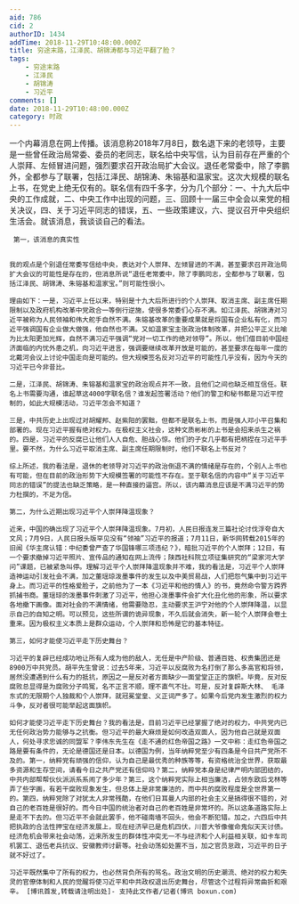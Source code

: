 ```yaml
---
aid: 786
cid: 2
authorID: 1434
addTime: 2018-11-29T10:48:00.000Z
title: 穷途末路，江泽民、胡锦涛都与习近平翻了脸？
tags:
    - 穷途末路
    - 江泽民
    - 胡锦涛
    - 习近平
comments: []
date: 2018-11-29T10:48:00.000Z
category: 时政
---
```


一个内幕消息在网上传播。该消息称2018年7月8日，数名退下来的老领导，主要是一些曾任政治局常委、委员的老同志，联名给中央写信，认为目前存在严重的个人崇拜、左倾冒进问题，强烈要求召开政治局扩大会议。退任老常委中，除了李鹏外，全都参与了联署，包括江泽民、胡锦涛、朱镕基和温家宝。这次大规模的联名上书，在党史上绝无仅有的。联名信有四千多字，分为几个部分：一、十九大后中央的工作成就，二、中央工作中出现的问题，三、回顾十一届三中全会以来党的相关决议，四、关于习近平同志的错误，五、一些政策建议，六、提议召开中央组织生活会。就该消息，我谈谈自己的看法。

     第一，该消息的真实性 
    
    
    我的观点是个别退任常委写信给中央，表达对个人崇拜、左倾冒进的不满，甚至要求召开政治局扩大会议的可能性是存在的，但消息所说“退任老常委中，除了李鹏同志，全都参与了联署，包括江泽民、胡锦涛、朱镕基和温家宝。”则可能性很小。
    
    理由如下：一是，习近平上任以来，特别是十九大后所进行的个人崇拜、取消主席、副主席任期限制以及政府机构改革中党政合一等倒行逆施，使很多常委们心存不满。如江泽民、胡锦涛对习近平被称为人民领袖和伟大舵手自然不满。朱镕基改革的重要成果就是将国有企业私有化，而习近平强调国有企业做大做强，他自然也不满。又如温家宝主张政治体制改革，并把公平正义比喻为比太阳更加光辉，自然不满习近平强调“党对一切工作的绝对领导”。所以，他们借目前中国经济面临的内忧外患之机，向习近平进言，强调要继续改革开放是可能的，甚至要求在每年一度的北戴河会议上讨论中国走向是可能的。但大规模签名反对习近平的可能性几乎没有，因为今天的习近平已今非昔比。
    
    二是，江泽民、胡锦涛、朱镕基和温家宝的政治观点并不一致，且他们之间也缺乏相互信任。联名上书需要沟通，谁起草这4000字联名信？谁发起签署活动？他们的警卫和秘书都是习近平控制的，如此大规模活动，习近平怎会不知道？
    
    三是，中共历史上出现过对胡耀邦、赵紫阳的罢黜，但都不是联名上书，而是强人邓小平召集和部署的。现在习近平握有绝对权力。在极权主义社会，这种文质彬彬的上书是会招来杀生之祸的。四是，习近平的反腐已让他们人人自危、胆战心惊。他们的子女几乎都有把柄捏在习近平手里。要不然，为什么习近平取消主席、副主席任期限制时，他们不联名上书反对？ 
    
    综上所述，我的看法是，退休的老领导对习近平的政治倒退不满的情绪是存在的，个别人上书也有可能，但在目前的政治形势下大规模签署的可能性不存在。至于联名信的内容中“关于习近平同志的错误”的提法也缺乏策略，是一种直接的逼宫。所以，该内幕消息应该是不满习近平的势力杜撰的，不足为信。
    
    第二，为什么近期出现习近平个人崇拜降温现象？
    
    近来，中国的确出现了习近平个人崇拜降温现象。7月初，人民日报连发三篇社论讨伐浮夸自大文风；7月9日，人民日报头版罕见没有“领袖”习近平的报道；7月11日，新华网转载2015年的旧闻《华主席认错：中纪委曾严查了华国锋哪三项违纪？》，暗批习近平的个人崇拜；12日，有一个要求撤掉习近平照片、宣传品的通知在网上流传；陕西社科院立项征集研究的“梁家河大学问”课题，已被紧急叫停。理解习近平个人崇拜降温现象并不难，我的看法是，习近平个人崇拜造神运动引发社会不满，加之董瑶琼泼墨事件的发生以及中美贸易战，人们把怨气集中到习近平身上。而习近平的性格爱脸子，之前他为了一本《习近平和他的情人》的书，竟然命令警方跨界抓捕书商。董瑶琼的泼墨事件刺激了习近平，他担心泼墨事件会扩大化丑化他的形象，所以要求各地撤下画像。面对社会的不满情绪，他需要隐忍，主动要求王沪宁对他的个人崇拜降温，以显示自己的自知之明。可以预见，这些所谓的诡异现象，不久后就会消失，新一轮个人崇拜会卷土重来。因为极权主义本质上是群众运动，个人崇拜和恐怖是它的基本特征。
    
    第三，如何才能使习近平走下历史舞台？
    
    习近平的复辟已经成功地让所有人成为他的敌人，无任是中产阶级、普通百姓、权贵集团还是8900万中共党员。胡平先生曾说：过去5年来，习近平以反腐败为名打倒了那么多高官和将领，居然没遭遇到什么有力的抵抗，原因之一是反对者方面缺少一面堂堂正正的旗帜。毕竟，反对反腐败总显得是为腐败分子鸣冤，名不正言不顺，理不直气不壮。可是，反对复辟斯大林、 毛泽东式的无限期个人独裁和个人崇拜，就冠冕堂皇、义正词严多了。如果今后党内发生激烈的权力斗争，反对者很可能举起这面旗帜。
    
    如何才能使习近平走下历史舞台？我的看法是，目前习近平已经掌握了绝对的权力，中共党内已无任何政治势力能够与之抗衡。但习近平的最大麻烦是如何改造双面人，因为他自己就是双面人，何处寻求忠诚的同盟军？李伟东先生在《走不通的红色帝国之路》一文中称：走红色帝国之路是要有条件的，无论是德国还是日本。以德国为例，当年纳粹党至少有四条是今日共产党所不及的。第一，纳粹党有顽强的信仰，认为自己是最优秀的种族等等，有资格统治全世界，获取最多资源和生存空间，请看今日之共产党还有信仰吗？第二，纳粹党本身是纪律严明内部团结的，中共内部帮帮伙伙派派系系闹了多少年？第三，这个纳粹党实际上相当廉洁，占领东欧后戈林等弄了些字画，有若干腐败现象发生，但总体上是非常廉洁的，而中共的腐败程度是全世界第一的。第四，纳粹党除了对犹太人非常残酷，在他们日耳曼人内部的社会主义是搞得很不错的，对自己的老百姓是很好的。而今日中国的统治者对自己的老百姓是非常坏的。所以这条道路实际上是走不下去的。但习近平不会就此罢手，他不碰南墙不回头，他会不断犯错。加之，六四后中共把执政的合法性押宝在经济发展上，现在经济早已是危机四伏，川普大爷像催命鬼似天天讨债。经济危机会带来社会动荡，近来所发生的群体性冲突无一不与经济和个人利益相关联，如卡车司机罢工、退伍老兵抗议、安徽教师讨薪等。社会动荡如处置不当，加之官员怠政，习近平的日子就不好过了。
    
    习近平既然集中了所有的权力，也必然背负所有的骂名。政治文明的历史潮流、绝对的权力和失灵的官僚体制和人民的觉醒将使习近平和中共政权退出历史舞台，尽管这个过程将异常曲折和艰辛。 [博讯首发,转载请注明出处]- 支持此文作者/记者(博讯 boxun.com)
